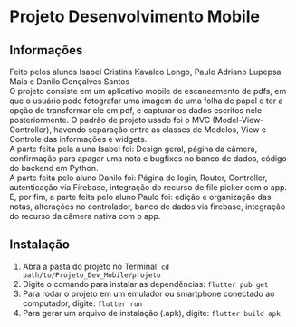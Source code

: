 # Projeto Desenvolvimento Mobile

## Informações

Feito pelos alunos Isabel Cristina Kavalco Longo, Paulo Adriano Lupepsa Maia e Danilo Gonçalves Santos\
O projeto consiste em um aplicativo mobile de escaneamento de pdfs, em que o usuário pode fotografar uma imagem de uma folha de papel e ter a opção de transformar ele em pdf, e capturar os dados escritos nele posteriormente. O padrão de projeto usado foi o MVC (Model-View-Controller), havendo separação entre as classes de Modelos, View e Controle das informações e widgets.\
A parte feita pela aluna Isabel foi: Design geral, página da câmera, confirmação para apagar uma nota e bugfixes no banco de dados, código do backend em Python.\
A parte feita pelo aluno Danilo foi: Página de login, Router, Controller, autenticação via Firebase, integração do recurso de file picker com o app.\
E, por fim, a parte feita pelo aluno Paulo foi: edição e organização das notas, alterações no controlador, banco de dados via firebase, integração do recurso da câmera nativa com o app.
## Instalação
1. Abra a pasta do projeto no Terminal: `cd path/to/Projeto_Dev_Mobile/projeto`
2. Digite o comando para instalar as dependências: `flutter pub get`
3. Para rodar o projeto em um emulador ou smartphone conectado ao computador, digite: `flutter run`
4. Para gerar um arquivo de instalação (.apk), digite: `flutter build apk`
